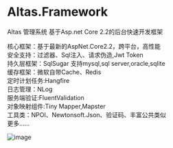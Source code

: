# Altas.Framework
Altas 管理系统 基于Asp.net Core 2.2的后台快速开发框架  

核心框架：基于最新的AspNet.Core2.2，跨平台，高性能  
安全支持：过滤器、Sql注入、请求伪造,Jwt Token  
持久层框架：SqlSugar 支持mysql,sql server,oracle,sqlite  
缓存框架：微软自带Cache、Redis  
定时计划任务:Hangfire  
日志管理：NLog  
服务端验证:FluentValidation  
对象映射组件:Tiny Mapper,Mapster  
工具类：NPOI、Newtonsoft.Json、验证码、丰富公共类似  
更多……  

 ![image](https://github.com/jasonyush/Altas.Framework/raw/master/资料/home.png)